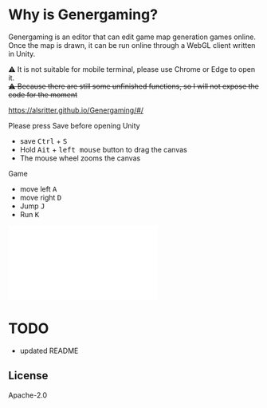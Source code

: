 # Why is Genergaming?


Genergaming is an editor that can edit game map generation games online. Once the map is drawn, it can be run online through a WebGL client written in Unity.

⚠ It is not suitable for mobile terminal, please use Chrome or Edge to open it.  
~~⚠ Because there are still some unfinished functions, so I will not expose the code for the moment~~

https://alsritter.github.io/Genergaming/#/

Please press Save before opening Unity

* save <kbd>Ctrl</kbd> + <kbd>S</kbd>
* Hold <kbd>Ait</kbd> + <kbd>left mouse</kbd> button to drag the canvas
* The mouse wheel zooms the canvas

Game

* move left <kbd>A</kbd>
* move right <kbd>D</kbd>
* Jump <kbd>J</kbd>
* Run <kbd>K</kbd>


<iframe src="//player.bilibili.com/player.html?aid=378975090&bvid=BV1vf4y1u7CN&cid=434586183&page=1" scrolling="no" border="0" frameborder="no" framespacing="0" allowfullscreen="true"> </iframe>

# TODO

* updated README

## License

Apache-2.0
